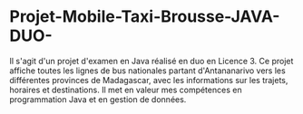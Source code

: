 # Projet-Mobile-Taxi-Brousse-JAVA-DUO-
Il s'agit d'un projet d'examen en Java réalisé en duo en Licence 3. Ce projet affiche toutes les lignes de bus nationales partant d'Antananarivo vers les différentes provinces de Madagascar, avec les informations sur les trajets, horaires et destinations. Il met en valeur mes compétences en programmation Java et en gestion de données.
